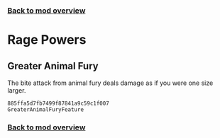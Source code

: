 ### [Back to mod overview](./README.md)

# Rage Powers

## Greater Animal Fury

The bite attack from animal fury deals damage as if you were one size larger.

`885ffa5d7fb7499f87841a9c59c1f007`  
`GreaterAnimalFuryFeature`  


### [Back to mod overview](./README.md)
